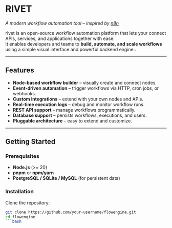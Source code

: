 # RIVET 
*A modern workflow automation tool – inspired by [n8n](https://n8n.io/)*

rivet is an open-source workflow automation platform that lets your connect APIs, services, and applications together with ease.  
It enables developers and teams to **build, automate, and scale workflows** using a simple visual interface and powerful backend engine..

---

##  Features

- **Node-based workflow builder** – visually create and connect nodes.  
- **Event-driven automation** – trigger workflows via HTTP, cron jobs, or webhooks.  
- **Custom integrations** – extend with your own nodes and APIs.  
- **Real-time execution logs** – debug and monitor workflow runs.  
- **REST API support** – manage workflows programmatically.  
- **Database support** – persists workflows, executions, and users. 
- **Pluggable architecture** – easy to extend and customize.

---

## Getting Started

### Prerequisites
- **Node.js** (>= 20)  
- **pnpm** or **npm/yarn**  
- **PostgreSQL / SQLite / MySQL** (for persistent data)  

### Installation

Clone the repository:

```bash
git clone https://github.com/your-username/flowengine.git
cd flowengine
```bash

